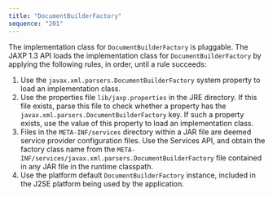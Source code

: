 ```yaml
---
title: "DocumentBuilderFactory"
sequence: "201"
---
```


The implementation class for `DocumentBuilderFactory` is pluggable.
The JAXP 1.3 API loads the implementation class for `DocumentBuilderFactory` by applying the following rules,
in order, until a rule succeeds:

1. Use the `javax.xml.parsers.DocumentBuilderFactory` system property to load an implementation class.
2. Use the properties file `lib/jaxp.properties` in the JRE directory.
   If this file exists, parse this file to check whether a property has the `javax.xml.parsers.DocumentBuilderFactory` key.
   If such a property exists, use the value of this property to load an implementation class.
3. Files in the `META-INF/services` directory within a JAR file are deemed service provider configuration files.
   Use the Services API, and obtain the factory class name from the `META-INF/services/javax.xml.parsers.DocumentBuilderFactory` file
   contained in any JAR file in the runtime classpath.
4. Use the platform default `DocumentBuilderFactory` instance, included in the J2SE platform being used by the application.


